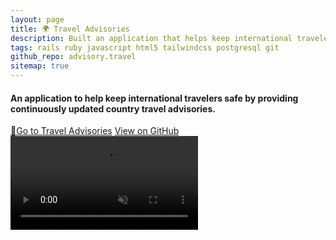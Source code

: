 ```yaml
---
layout: page
title: 🌍 Travel Advisories
description: Built an application that helps keep international travelers safe by providing country travel advisories that are updated continuously. The back-end uses <strong>Ruby on Rails and PostgreSQL</strong>. The front-end uses <strong>HTML, Tailwind CSS, and vanilla JavaScript</strong> for interactivity and country maps.
tags: rails ruby javascript html5 tailwindcss postgresql git
github_repo: advisory.travel
sitemap: true
---
```


#### An application to help keep international travelers safe by providing continuously updated country travel advisories.

<div>
<a href="https://travel-advisories.jfd.is/?ref=portfolio" target="_blank" class="pointer-events-auto transition ease-in-out duration-300 text-center rounded-sm bg-blue-600 py-2 px-4 no-underline font-semibold text-white hover:bg-blue-800"><span class="text-white text-sm mr-2">🚀</span><span>Go to Travel Advisories</span></a>
<a href="https://github.com/jdepumpo/{%= resource.data.github_repo %}" target="_blank" class="pointer-events-auto transition ease-in-out duration-300 text-center rounded-sm bg-slate-600 py-2 px-4 no-underline font-semibold text-white hover:bg-slate-800"><i class="devicon-github-plain text-white text-sm mr-2"></i><span>View on GitHub</span></a>
</div>

<a href="https://travel-advisories.jfd.is/?ref=portfolio" target="_blank" class="pointer-events-auto no-underline">
  <video class="my-4" autoplay muted loop alt="Screen recording of a user performing a search for the country 'Belgium' in the Travel Advisories application.">
    <source src="/images/advisory-travel/country_search.webm" type="video/webm">
  Your browser does not support the video tag.
  </video>
</a>
